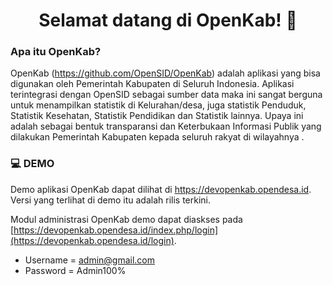 <h1 align="center">Selamat datang di OpenKab! 👋</h1>

### Apa itu OpenKab?
OpenKab (https://github.com/OpenSID/OpenKab) adalah aplikasi yang bisa digunakan oleh Pemerintah Kabupaten di Seluruh Indonesia. Aplikasi terintegrasi dengan OpenSID sebagai sumber data maka ini sangat berguna untuk menampilkan statistik di Kelurahan/desa, juga statistik Penduduk, Statistik Kesehatan, Statistik Pendidikan dan Statistik lainnya. Upaya ini adalah sebagai bentuk transparansi dan Keterbukaan Informasi Publik yang dilakukan Pemerintah Kabupaten kepada seluruh rakyat di wilayahnya .

### 💻 DEMO
Demo aplikasi OpenKab dapat dilihat di https://devopenkab.opendesa.id. Versi yang terlihat di demo itu adalah rilis terkini.

Modul administrasi OpenKab demo dapat diaskses pada [https://devopenkab.opendesa.id/index.php/login](https://devopenkab.opendesa.id/login). 
- Username = admin@gmail.com
- Password = Admin100%
